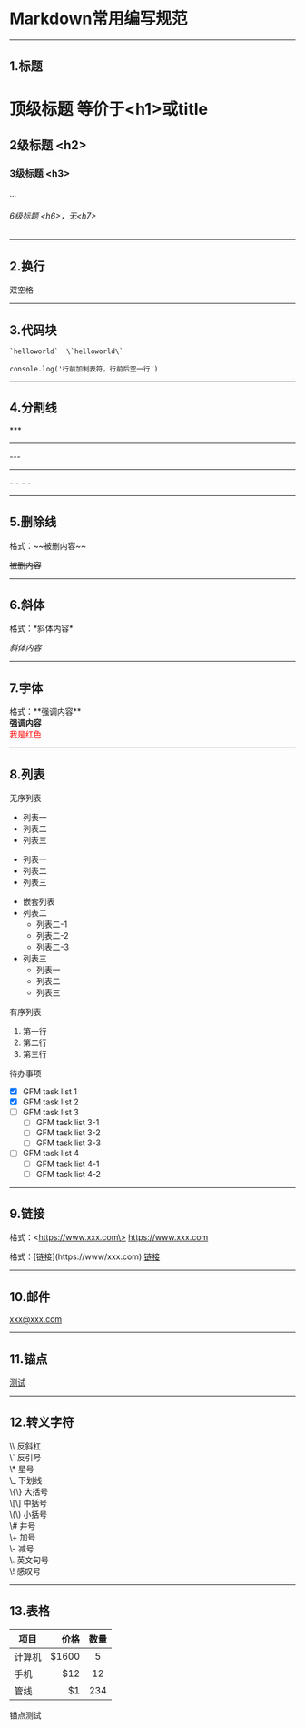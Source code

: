 # Markdown常用编写规范  
***  

## 1.标题  
# 顶级标题 等价于\<h1\>或title  
## 2级标题 \<h2\>  
### 3级标题 \<h3\>  
...  
###### 6级标题 \<h6\>，无\<h7\>  
***
## 2.换行  
双空格  
***
## 3.代码块  
    `helloworld`  \`helloworld\`
   
    console.log('行前加制表符，行前后空一行')  
***
## 4.分割线  
\***  

***

\-\-\-  

---  

\- - - - 

----
## 5.删除线  
格式：\~\~被删内容\~\~  

~~被删内容~~  
***
## 6.斜体  
格式：\*斜体内容\*  

*斜体内容*  
***
## 7.字体  
格式：\*\*强调内容\*\*  
**强调内容**  
<font color=red>我是红色</font>
***
## 8.列表  
无序列表  
- 列表一
- 列表二
- 列表三

* 列表一
* 列表二
* 列表三

+ 嵌套列表
+ 列表二
    + 列表二-1
    + 列表二-2
    + 列表二-3
+ 列表三
    * 列表一
    * 列表二
    * 列表三

有序列表
1. 第一行
2. 第二行
3. 第三行

待办事项
- [x] GFM task list 1
- [x] GFM task list 2
- [ ] GFM task list 3
    - [ ] GFM task list 3-1
    - [ ] GFM task list 3-2
    - [ ] GFM task list 3-3
- [ ] GFM task list 4
    - [ ] GFM task list 4-1
    - [ ] GFM task list 4-2
***
## 9.链接  
格式：\<https://www.xxx.com\>
 <https://www.xxx.com>  
 
 格式：\[链接\]\(https://www/xxx.com\)
 [链接](https://www.xxx.com)  
***
## 10.邮件  
<xxx@xxx.com>  
***
## 11.锚点  
[测试](#jump) 
***
## 12.转义字符  
\\\ 反斜杠  
\\` 反引号  
\\* 星号  
\\_ 下划线  
\\{\\} 大括号  
\\[\\] 中括号  
\\(\\) 小括号  
\\# 井号  
\\+ 加号  
\\- 减号  
\\. 英文句号  
\\! 感叹号  
*** 
## 13.表格  
| 项目        | 价格   |  数量  |
| --------   | -----:  | :----:  |
| 计算机     | \$1600 |   5     |
| 手机        |   \$12   |   12   |
| 管线        |    \$1    |  234  |
  
<a id="jump">锚点测试</a>

